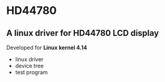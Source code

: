 # HD44780
## A linux driver for HD44780 LCD display
Developed for **Linux kernel 4.14**

- linux driver
- device tree
- test program
